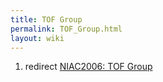 ```yaml
---
title: TOF Group
permalink: TOF_Group.html
layout: wiki
---
```


1.  redirect [NIAC2006: TOF Group](NIAC2006:_TOF_Group.html "wikilink")

